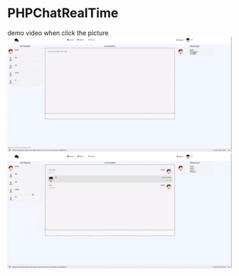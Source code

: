 # PHPChatRealTime
demo video when click the picture
[![Watch the video](/demo3.png)](https://fb.watch/1KzrXCPGof/)
[![Watch the video](/demo4.png)](https://fb.watch/1KzrXCPGof/)

